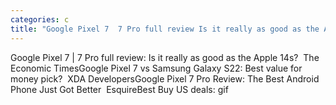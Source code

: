 ```yaml
---
categories: c
title: "Google Pixel 7  7 Pro full review Is it really as good as the Apple 14s  The Economic Times"
---
```

Google Pixel 7 | 7 Pro full review: Is it really as good as the Apple 14s?&nbsp;&nbsp;The Economic TimesGoogle Pixel 7 vs Samsung Galaxy S22: Best value for money pick?&nbsp;&nbsp;XDA DevelopersGoogle Pixel 7 Pro Review: The Best Android Phone Just Got Better&nbsp;&nbsp;EsquireBest Buy US deals: gif